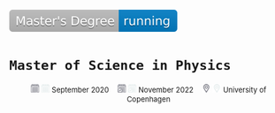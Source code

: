 ![bachelor](../images/badges/master-degree.svg)

# `Master of Science in Physics`
<p align="middle">
    <img src="../images/icons/dark/beginning.png#gh-light-mode-only" alt="beginning" width="15"/>
    <img src="../images/icons/light/beginning.png#gh-dark-mode-only" alt="beginning" width="15"/>
    <font size="2"> September 2020</font>
    &nbsp;&nbsp;
    <img src="../images/icons/dark/end.png#gh-light-mode-only" alt="end" width="15"/>
    <img src="../images/icons/light/end.png#gh-dark-mode-only" alt="end" width="15"/>
    <font size="2"> November 2022</font>
    &nbsp;&nbsp;
    <img src="../images/icons/dark/location.png#gh-light-mode-only" alt="location" width="15"/>
    <img src="../images/icons/light/location.png#gh-dark-mode-only" alt="location" width="15"/>
    <font size="2"> University of Copenhagen</font>
</p>